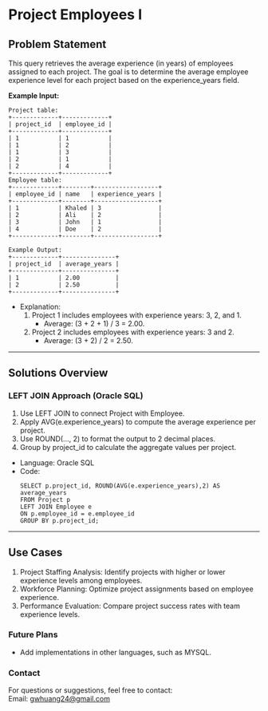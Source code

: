 # **Project Employees I**

## **Problem Statement**
This query retrieves the average experience (in years) of employees assigned to each project. The goal is to determine the average employee experience level for each project based on the experience_years field.  

**Example Input:**
  ```
  Project table:
  +-------------+-------------+
  | project_id  | employee_id |
  +-------------+-------------+
  | 1           | 1           |
  | 1           | 2           |
  | 1           | 3           |
  | 2           | 1           |
  | 2           | 4           |
  +-------------+-------------+
  Employee table:
  +-------------+--------+------------------+
  | employee_id | name   | experience_years |
  +-------------+--------+------------------+
  | 1           | Khaled | 3                |
  | 2           | Ali    | 2                |
  | 3           | John   | 1                |
  | 4           | Doe    | 2                |
  +-------------+--------+------------------+

  Example Output:
  +-------------+---------------+
  | project_id  | average_years |
  +-------------+---------------+
  | 1           | 2.00          |
  | 2           | 2.50          |
  +-------------+---------------+
  ```
  
- Explanation:
  1. Project 1 includes employees with experience years: 3, 2, and 1. 
     - Average: (3 + 2 + 1) / 3 = 2.00.
  2. Project 2 includes employees with experience years: 3 and 2.
     - Average: (3 + 2) / 2 = 2.50.
---

## **Solutions Overview**
### **LEFT JOIN Approach (Oracle SQL)**
1. Use LEFT JOIN to connect Project with Employee.
2. Apply AVG(e.experience_years) to compute the average experience per project.
3. Use ROUND(..., 2) to format the output to 2 decimal places.
4. Group by project_id to calculate the aggregate values per project.
   
- Language: Oracle SQL
- Code:
  ```
  SELECT p.project_id, ROUND(AVG(e.experience_years),2) AS average_years
  FROM Project p
  LEFT JOIN Employee e
  ON p.employee_id = e.employee_id
  GROUP BY p.project_id;
  ```
  
---

## **Use Cases**
1. Project Staffing Analysis: Identify projects with higher or lower experience levels among employees.
2. Workforce Planning: Optimize project assignments based on employee experience.
3. Performance Evaluation: Compare project success rates with team experience levels.  

### **Future Plans**
- Add implementations in other languages, such as MYSQL.
  
### **Contact**
For questions or suggestions, feel free to contact:  
Email: gwhuang24@gmail.com
